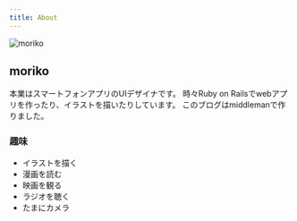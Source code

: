 ```yaml
---
title: About
---
```


![moriko](blog-images/morikousa.jpg)

## moriko
本業はスマートフォンアプリのUIデザイナです。
時々Ruby on Railsでwebアプリを作ったり、イラストを描いたりしています。
このブログはmiddlemanで作りました。

### 趣味
* イラストを描く
* 漫画を読む
* 映画を観る
* ラジオを聴く
* たまにカメラ
